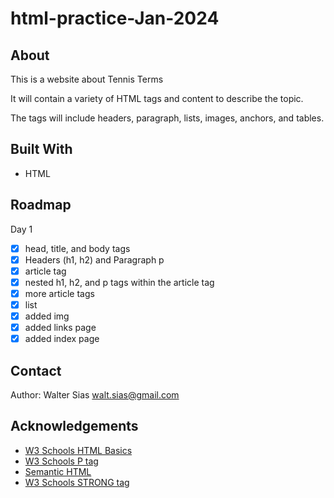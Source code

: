 # html-practice-Jan-2024

## About

This is a website about Tennis Terms

It will contain a variety of HTML tags and content to describe the topic.

The tags will include headers, paragraph, lists, images, anchors, and tables.

## Built With

* HTML

## Roadmap

Day 1

- [x] head, title, and body tags
- [x] Headers (h1, h2) and Paragraph p
- [x] article tag
- [x] nested h1, h2, and p tags within the article tag
- [x] more article tags
- [x] list  
- [x] added img
- [x] added links page
- [x] added index page

## Contact

Author: Walter Sias walt.sias@gmail.com

## Acknowledgements

* [W3 Schools HTML Basics](https://www.w3schools.com/html/html_basic.asp)
* [W3 Schools P tag](https://www.w3schools.com/tags/tag_p.asp)
* [Semantic HTML](https://www.semrush.com/blog/semantic-html5-guide/)
* [W3 Schools STRONG tag](https://www.w3schools.com/tags/tag_strong.asp)
